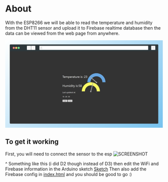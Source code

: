 # About
With the ESP8266 we will be able to read the temperature and humidity from the DHT11 sensor and upload it to Firebase realtime database then the data can be viewed from the web page from anywhere.

![SCREENSHOT](/HTML/IMG.png)

## To get it working

First, you will need to connect the sensor to the esp 
![SCREENSHOT](https://www.engineersgarage.com/wp-content/uploads/2/2/1/5/22159166/dht11-with-nodemcu_orig.png)  

^ Something like this (i did D2 though instead of D3)
then edit the WiFi and Firebase information in the Arduino sketch [Sketch](/Sketch.ino)
Then also add the Firebase config in [index.html](/HTML/index.html)
and you should be good to go :)
